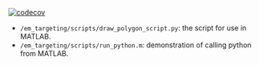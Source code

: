 [![codecov](https://codecov.io/gh/Shavit-Lab/em_targeting/graph/badge.svg?token=5BPZGCYSLU)](https://codecov.io/gh/Shavit-Lab/em_targeting)

- `/em_targeting/scripts/draw_polygon_script.py`: the script for use in MATLAB.
- `/em_targeting/scripts/run_python.m`: demonstration of calling python from MATLAB.
